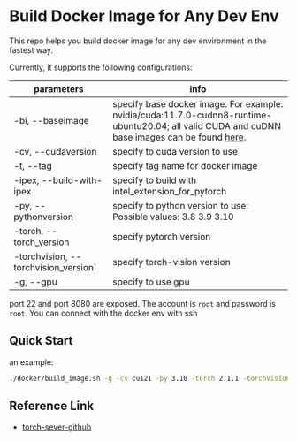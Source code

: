 # Build Docker Image for Any Dev Env

This repo helps you build docker image for any dev environment in the fastest way.

Currently, it supports the following configurations:

| parameters                           | info                                                                                                                                                                                        |
|--------------------------------------|---------------------------------------------------------------------------------------------------------------------------------------------------------------------------------------------|
| -bi, --baseimage                     | specify base docker image. For example: nvidia/cuda:11.7.0-cudnn8-runtime-ubuntu20.04; all valid CUDA and cuDNN base images can be found [here](https://hub.docker.com/r/nvidia/cuda/tags). |
| -cv, --cudaversion                   | specify to cuda version to use                                                                                                                                                              |
| -t, --tag                            | specify tag name for docker image                                                                                                                                                           |
| -ipex, --build-with-ipex             | specify to build with intel_extension_for_pytorch                                                                                                                                           |
| -py, --pythonversion                 | specify to python version to use: Possible values: 3.8 3.9 3.10                                                                                                                             |
| -torch, --torch_version              | specify pytorch version                                                                                                                                                                     |
| -torchvision, --torchvision_version` | specify torch-vision version                                                                                                                                                                |
| -g, --gpu                            | specify to use gpu                                                                                                                                                                          |

port 22 and port 8080 are exposed. The account is `root` and password is `root`. You can connect with the docker env with ssh

## Quick Start

an example:

```bash
./docker/build_image.sh -g -cv cu121 -py 3.10 -torch 2.1.1 -torchvision 0.16.1
```
## Reference Link
- [torch-sever-github](https://github.com/sachanub/serve/blob/master/docker/README.md)
